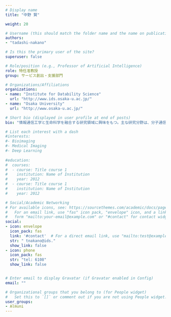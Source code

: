 ```yaml
---
# Display name
title: "中野 賢"

weight: 20

# Username (this should match the folder name and the name on publications)
authors:
- "tadashi-nakano"

# Is this the primary user of the site?
superuser: false

# Role/position (e.g., Professor of Artificial Intelligence)
role: 特任准教授
group: サービス創出・支援部門

# Organizations/Affiliations
organizations:
- name: "Institute for Datability Science"
  url: "http://www.ids.osaka-u.ac.jp/"
- name: "Osaka University"
  url: "http://www.osaka-u.ac.jp/"

# Short bio (displayed in user profile at end of posts)
bio: "情報通信工学と生命科学を融合する研究領域に興味をもつ。主な研究分野は、分子通信、バイオインスパイアードネットワーク、ソーシャルネットワーク。"

# List each interest with a dash
#interests:
#- Bioimaging
#- Medical Imaging
#- Deep Learning
  
#education:
#  courses:
#  - course: Title course 1
#    institution: Name of Institution
#    year: 2012
#  - course: Title course 1
#    institution: Name of Institution
#    year: 2012

# Social/Academic Networking
# For available icons, see: https://sourcethemes.com/academic/docs/page-builder/#icons
#   For an email link, use "fas" icon pack, "envelope" icon, and a link in the
#   form "mailto:your-email@example.com" or "#contact" for contact widget.
social:
- icon: envelope
  icon_pack: fas
  link: '#contact'  # For a direct email link, use "mailto:test@example.org".
  str: " tnakano@ids."
  show_link: false
- icon: phone
  icon_pack: fas
  str: "tel: 6108"
  show_link: false


# Enter email to display Gravatar (if Gravatar enabled in Config)
email: ""

# Organizational groups that you belong to (for People widget)
#   Set this to `[]` or comment out if you are not using People widget.
user_groups:
- Almuni
---
```

